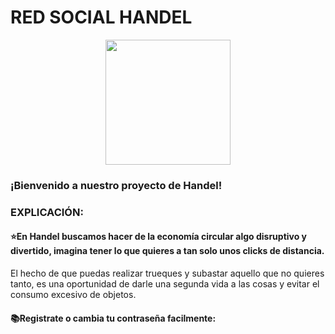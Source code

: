 # RED SOCIAL HANDEL

<p align="center" >
     <img width="200" heigth="200" src="![imagen](https://github.com/betangil238/Handel/assets/121052500/bbc85675-c0c6-4865-9c17-f72fc34eebe8)">
</p>

### ¡Bienvenido a nuestro proyecto de Handel! 


### EXPLICACIÓN:

#### ⭐En Handel buscamos hacer de la economía circular algo disruptivo y divertido, imagina tener lo que quieres a tan solo unos clicks de distancia.
El hecho de que puedas realizar trueques y subastar aquello que no quieres tanto, es una oportunidad de darle una segunda vida a las cosas y evitar el consumo excesivo de objetos. 

#### 📚Registrate o cambia tu contraseña facilmente:
